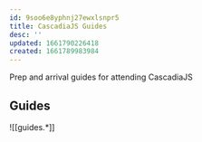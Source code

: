 ```yaml
---
id: 9soo6e8yphnj27ewxlsnpr5
title: CascadiaJS Guides
desc: ''
updated: 1661790226418
created: 1661789983984
---
```


Prep and arrival guides for attending CascadiaJS

## Guides
![[guides.*]]